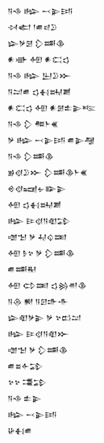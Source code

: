<div class='block'>
<div class='line'>𒀀𒈾 𒈗 𒁁𒉌𒅀</div>
<div class='line'>𒀴𒅗 𒁹𒌑𒁀𒊒</div>
<div class='line'>𒇽𒃻𒌆 𒁷𒌁𒆠</div>
<div class='line'>𒀭𒀝 𒅇 𒀭𒀫𒌓</div>
<div class='line'>𒀀𒈾 𒈗 𒌨𒊒𒁍</div>
<div class='line'>𒀀𒁺𒌑 𒌓𒈬𒊻𒋢</div>
<div class='line'>𒀭𒀫𒌓 𒅇 𒀭𒇡𒉺𒉌𒌈</div>
<div class='line'>𒀀𒈾 𒁷 𒍣𒈨𒌍</div>
<div class='line'>𒃻 𒈗 𒁁𒉌𒅀 𒌑𒉌𒆷</div>
<div class='line'>𒀀𒈾 𒁷𒌁𒆠</div>
<div class='line'>𒂊𒋼𒊒𒁍 𒁷𒌁𒆠𒈨𒌍</div>
<div class='line'>𒄴𒋼𒍢𒉡𒅔𒉌</div>
<div class='line'>𒅇 𒌓𒈬𒊻𒋢</div>
<div class='line'>𒈗 𒄿𒋼𒀀𒊏𒁉</div>
<div class='line'>𒌝𒈠 𒃻 𒄷𒌒𒌅</div>
<div class='line'>𒅇 𒊩𒆳 𒃻 𒁷𒌁𒆠</div>
<div class='line'>𒌑𒌁𒊑</div>
<div class='line'>𒅇 𒌌𒌅 𒌓𒄒𒉣𒆠</div>
<div class='line'>𒀀𒁲 𒆍 𒀀𒇉𒈥𒋥</div>
<div class='line'>𒇽𒊏𒃻𒉌 𒃻 𒆳𒆗𒁺</div>
<div class='line'>𒈗 𒄿𒋼𒀀𒊏𒁍</div>
<div class='line'>𒌝𒈠 𒃻 𒁷𒌁𒆠</div>
<div class='line'>𒌑𒊺𒅆𒁉</div>
<div class='line'>𒆳𒆳 𒃮𒁉</div>
<div class='line'>𒀀𒈾 𒉺𒉌</div>
<div class='line'>𒈗 𒁁𒉌𒅀</div>
<div class='line'>𒄩𒈬𒌑</div>
</div>